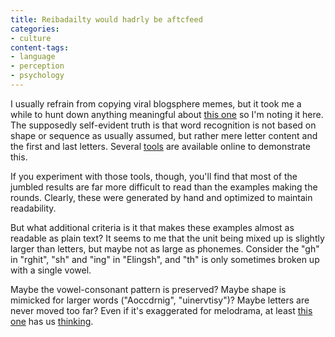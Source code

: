 ```yaml
---
title: Reibadailty would hadrly be aftcfeed
categories:
- culture
content-tags:
- language
- perception
- psychology
---
```


I usually refrain from copying viral blogsphere memes, but it took me a while to hunt down anything meaningful about [this
one][1] so I'm noting it here.  The supposedly self-evident truth is that word recognition is not based on shape or sequence as usually assumed, but rather mere letter content and the first and last letters.  Several [tools][2] are available online to demonstrate this.

   [1]: http://www.bisso.com/ujg_archives/000227.html
   [2]: http://www.aardvarkbusiness.net/tool/

If you experiment with those tools, though, you'll find that most of the jumbled results are far more difficult to read than the examples making the rounds.  Clearly, these were generated by hand and optimized to maintain readability.

But what additional criteria is it that makes these examples almost as readable as plain text?  It seems to me that the unit being mixed up is slightly larger than letters, but maybe not as large as phonemes.  Consider the "gh" in "rghit", "sh" and "ing" in "Elingsh", and "th" is only sometimes broken up with a single vowel.

Maybe the vowel-consonant pattern is preserved?  Maybe shape is mimicked for larger words ("Aoccdrnig", "uinervtisy")?  Maybe letters are never moved too far?  Even if it's exaggerated for melodrama, at least [this one][3] has us [thinking][4].

   [3]: http://semantics-online.org/2003/09/aoccdrnig-to-rscheearch
   [4]: http://www.ai-forum.org/topic.asp?forum_id=1&topic_id=9528
